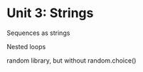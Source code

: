Unit 3: Strings
===============

Sequences as strings

Nested loops

random library, but without random.choice()